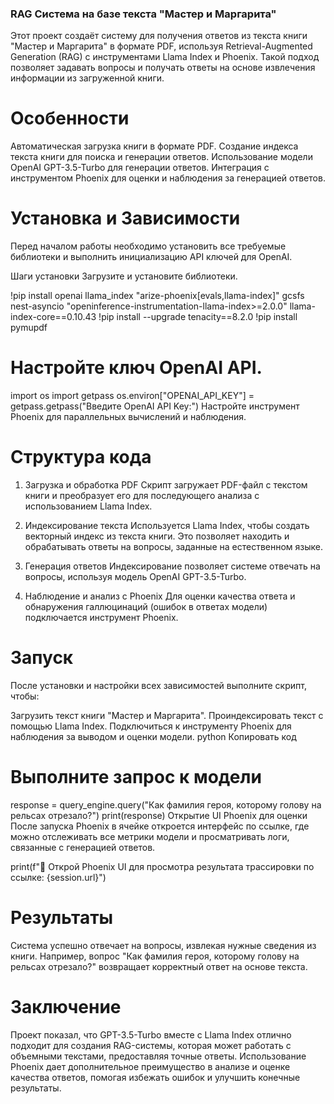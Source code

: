 ### RAG Система на базе текста "Мастер и Маргарита"
Этот проект создаёт систему для получения ответов из текста книги "Мастер и Маргарита" в формате PDF, используя Retrieval-Augmented Generation (RAG) с инструментами Llama Index и Phoenix. Такой подход позволяет задавать вопросы и получать ответы на основе извлечения информации из загруженной книги.

# Особенности
Автоматическая загрузка книги в формате PDF.
Создание индекса текста книги для поиска и генерации ответов.
Использование модели OpenAI GPT-3.5-Turbo для генерации ответов.
Интеграция с инструментом Phoenix для оценки и наблюдения за генерацией ответов.
# Установка и Зависимости
Перед началом работы необходимо установить все требуемые библиотеки и выполнить инициализацию API ключей для OpenAI.

Шаги установки
Загрузите и установите библиотеки.

!pip install openai llama_index "arize-phoenix[evals,llama-index]" gcsfs nest-asyncio "openinference-instrumentation-llama-index>=2.0.0" llama-index-core==0.10.43
!pip install --upgrade tenacity==8.2.0
!pip install pymupdf
# Настройте ключ OpenAI API.

import os
import getpass
os.environ["OPENAI_API_KEY"] = getpass.getpass("Введите OpenAI API Key:")
Настройте инструмент Phoenix для параллельных вычислений и наблюдения.

# Структура кода
1. Загрузка и обработка PDF
Скрипт загружает PDF-файл с текстом книги и преобразует его для последующего анализа с использованием Llama Index.

2. Индексирование текста
Используется Llama Index, чтобы создать векторный индекс из текста книги. Это позволяет находить и обрабатывать ответы на вопросы, заданные на естественном языке.

3. Генерация ответов
Индексирование позволяет системе отвечать на вопросы, используя модель OpenAI GPT-3.5-Turbo.

4. Наблюдение и анализ с Phoenix
Для оценки качества ответа и обнаружения галлюцинаций (ошибок в ответах модели) подключается инструмент Phoenix.

# Запуск
После установки и настройки всех зависимостей выполните скрипт, чтобы:

Загрузить текст книги "Мастер и Маргарита".
Проиндексировать текст с помощью Llama Index.
Подключиться к инструменту Phoenix для наблюдения за выводом и оценки модели.
python
Копировать код
# Выполните запрос к модели
response = query_engine.query("Как фамилия героя, которому голову на рельсах отрезало?")
print(response)
Открытие UI Phoenix для оценки
После запуска Phoenix в ячейке откроется интерфейс по ссылке, где можно отслеживать все метрики модели и просматривать логи, связанные с генерацией ответов.

print(f"🚀 Открой Phoenix UI для просмотра результата трассировки по ссылке: {session.url}")
# Результаты
Система успешно отвечает на вопросы, извлекая нужные сведения из книги. Например, вопрос "Как фамилия героя, которому голову на рельсах отрезало?" возвращает корректный ответ на основе текста.

# Заключение
Проект показал, что GPT-3.5-Turbo вместе с Llama Index отлично подходит для создания RAG-системы, которая может работать с объемными текстами, предоставляя точные ответы. Использование Phoenix дает дополнительное преимущество в анализе и оценке качества ответов, помогая избежать ошибок и улучшить конечные результаты.
